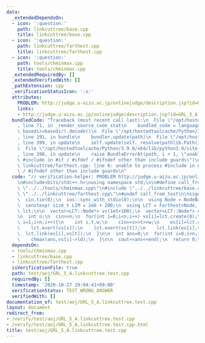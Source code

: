 ```yaml
---
data:
  _extendedDependsOn:
  - icon: ':question:'
    path: linkcuttree/base.cpp
    title: linkcuttree/base.cpp
  - icon: ':question:'
    path: linkcuttree/farthest.cpp
    title: linkcuttree/farthest.cpp
  - icon: ':question:'
    path: tools/chminmax.cpp
    title: tools/chminmax.cpp
  _extendedRequiredBy: []
  _extendedVerifiedWith: []
  _pathExtension: cpp
  _verificationStatusIcon: ':x:'
  attributes:
    PROBLEM: http://judge.u-aizu.ac.jp/onlinejudge/description.jsp?id=GRL_5_A
    links:
    - http://judge.u-aizu.ac.jp/onlinejudge/description.jsp?id=GRL_5_A
  bundledCode: "Traceback (most recent call last):\n  File \"/opt/hostedtoolcache/Python/3.9.0/x64/lib/python3.9/site-packages/onlinejudge_verify/documentation/build.py\"\
    , line 71, in _render_source_code_stat\n    bundled_code = language.bundle(stat.path,\
    \ basedir=basedir).decode()\n  File \"/opt/hostedtoolcache/Python/3.9.0/x64/lib/python3.9/site-packages/onlinejudge_verify/languages/cplusplus.py\"\
    , line 191, in bundle\n    bundler.update(path)\n  File \"/opt/hostedtoolcache/Python/3.9.0/x64/lib/python3.9/site-packages/onlinejudge_verify/languages/cplusplus_bundle.py\"\
    , line 399, in update\n    self.update(self._resolve(pathlib.Path(included), included_from=path))\n\
    \  File \"/opt/hostedtoolcache/Python/3.9.0/x64/lib/python3.9/site-packages/onlinejudge_verify/languages/cplusplus_bundle.py\"\
    , line 398, in update\n    raise BundleErrorAt(path, i + 1, \"unable to process\
    \ #include in #if / #ifdef / #ifndef other than include guards\")\nonlinejudge_verify.languages.cplusplus_bundle.BundleErrorAt:\
    \ linkcuttree/farthest.cpp: line 6: unable to process #include in #if / #ifdef\
    \ / #ifndef other than include guards\n"
  code: "// verification-helper: PROBLEM http://judge.u-aizu.ac.jp/onlinejudge/description.jsp?id=GRL_5_A\n\
    \n#include<bits/stdc++.h>\nusing namespace std;\n\n#define call_from_test\n#include\
    \ \"../../tools/chminmax.cpp\"\n#include \"../../linkcuttree/base.cpp\"\n#include\
    \ \"../../linkcuttree/farthest.cpp\"\n#undef call_from_test\n\nsigned main(){\n\
    \  cin.tie(0);\n  ios::sync_with_stdio(0);\n\n  using Node = NodeBase<int>;\n\
    \  constexpr size_t LIM = 2e6 + 200;\n  using LCT = Farthest<Node, LIM>;\n  LCT\
    \ lct;\n\n  vector<LCT::Node*> vs(1e5+100);\n  vector<LCT::Node*> es(1e5+100);\n\
    \n  int n;\n  cin>>n;\n  for(int i=0;i<n;i++) vs[i]=lct.create(0);\n\n  for(int\
    \ i=1;i<n;i++){\n    int s,t,w;\n    cin>>s>>t>>w;\n    es[i]=lct.create(w);\n\
    \    lct.evert(vs[s]);\n    lct.evert(vs[t]);\n    lct.link(es[i],vs[s]);\n  \
    \  lct.link(es[i],vs[t]);\n  }\n\n  int ans=0;\n  for(int i=0;i<n;i++){\n    lct.evert(vs[i]);\n\
    \    chmax(ans,vs[i]->ld);\n  }\n\n  cout<<ans<<endl;\n  return 0;\n}\n"
  dependsOn:
  - tools/chminmax.cpp
  - linkcuttree/base.cpp
  - linkcuttree/farthest.cpp
  isVerificationFile: true
  path: test/aoj/GRL_5_A.linkcuttree.test.cpp
  requiredBy: []
  timestamp: '2020-10-27 19:04:41+09:00'
  verificationStatus: TEST_WRONG_ANSWER
  verifiedWith: []
documentation_of: test/aoj/GRL_5_A.linkcuttree.test.cpp
layout: document
redirect_from:
- /verify/test/aoj/GRL_5_A.linkcuttree.test.cpp
- /verify/test/aoj/GRL_5_A.linkcuttree.test.cpp.html
title: test/aoj/GRL_5_A.linkcuttree.test.cpp
---
```

